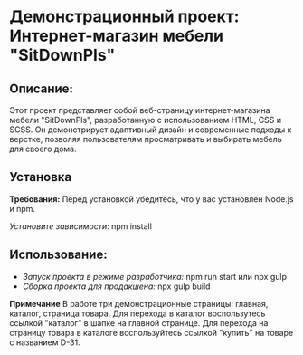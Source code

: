 # Демонстрационный проект: Интернет-магазин мебели "SitDownPls"
## Описание:
Этот проект представляет собой веб-страницу интернет-магазина мебели "SitDownPls", разработанную с использованием HTML, CSS и SCSS. Он демонстрирует адаптивный дизайн и современные подходы к верстке, позволяя пользователям просматривать и выбирать мебель для своего дома.

## Установка
**Требования:**
Перед установкой убедитесь, что у вас установлен Node.js и npm.

*Установите зависимости:*
npm install

## Использование:
+ *Запуск проекта в режиме разработчика:* npm run start или npx gulp
+ *Сборка проекта для продакшена:* npx gulp build

**Примечание**
В работе три демонстрационные страницы: главная, каталог, страница товара.
Для перехода в каталог воспользутесь ссылкой "каталог" в шапке на главной странице.
Для перехода на страницу товара в каталоге воспользуйтесь ссылкой "купить" на товаре с названием D-31.
